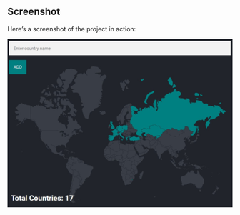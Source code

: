 

## Screenshot
Here’s a screenshot of the project in action:

![Project Screenshot](public/images/travel_tracker.jpg)

